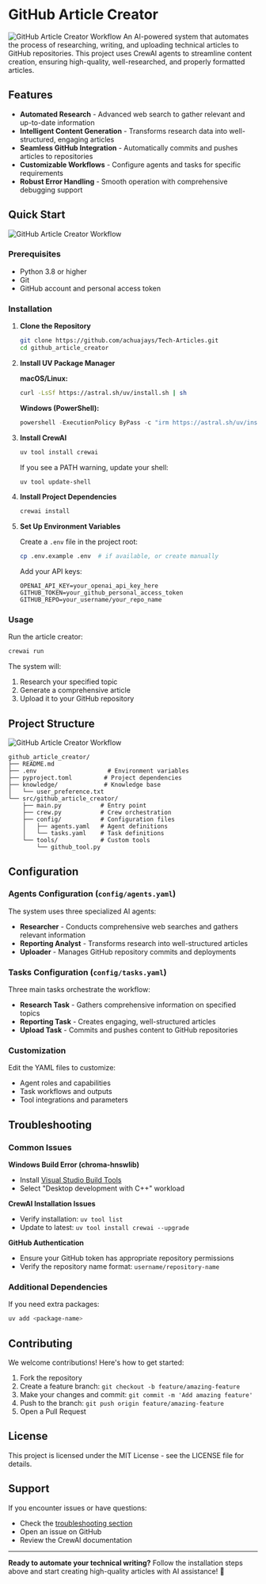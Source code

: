 # GitHub Article Creator
![GitHub Article Creator Workflow](images/image.png)
An AI-powered system that automates the process of researching, writing, and uploading technical articles to GitHub repositories. This project uses CrewAI agents to streamline content creation, ensuring high-quality, well-researched, and properly formatted articles.

## Features

- **Automated Research** - Advanced web search to gather relevant and up-to-date information
- **Intelligent Content Generation** - Transforms research data into well-structured, engaging articles
- **Seamless GitHub Integration** - Automatically commits and pushes articles to repositories
- **Customizable Workflows** - Configure agents and tasks for specific requirements
- **Robust Error Handling** - Smooth operation with comprehensive debugging support

## Quick Start
![GitHub Article Creator Workflow](images/1.png)
### Prerequisites

- Python 3.8 or higher
- Git
- GitHub account and personal access token

### Installation

1. **Clone the Repository**
   ```bash
   git clone https://github.com/achuajays/Tech-Articles.git
   cd github_article_creator
   ```

2. **Install UV Package Manager**
   
   **macOS/Linux:**
   ```bash
   curl -LsSf https://astral.sh/uv/install.sh | sh
   ```
   
   **Windows (PowerShell):**
   ```powershell
   powershell -ExecutionPolicy ByPass -c "irm https://astral.sh/uv/install.ps1 | iex"
   ```

3. **Install CrewAI**
   ```bash
   uv tool install crewai
   ```
   
   If you see a PATH warning, update your shell:
   ```bash
   uv tool update-shell
   ```

4. **Install Project Dependencies**
   ```bash
   crewai install
   ```

5. **Set Up Environment Variables**
   
   Create a `.env` file in the project root:
   ```bash
   cp .env.example .env  # if available, or create manually
   ```
   
   Add your API keys:
   ```env
   OPENAI_API_KEY=your_openai_api_key_here
   GITHUB_TOKEN=your_github_personal_access_token
   GITHUB_REPO=your_username/your_repo_name
   ```

### Usage

Run the article creator:
```bash
crewai run
```

The system will:
1. Research your specified topic
2. Generate a comprehensive article
3. Upload it to your GitHub repository

## Project Structure
![GitHub Article Creator Workflow](images/2.png)
```
github_article_creator/
├── README.md
├── .env                    # Environment variables
├── pyproject.toml         # Project dependencies
├── knowledge/             # Knowledge base
│   └── user_preference.txt
└── src/github_article_creator/
    ├── main.py           # Entry point
    ├── crew.py           # Crew orchestration
    ├── config/           # Configuration files
    │   ├── agents.yaml   # Agent definitions
    │   └── tasks.yaml    # Task definitions
    └── tools/            # Custom tools
        └── github_tool.py
```

## Configuration

### Agents Configuration (`config/agents.yaml`)

The system uses three specialized AI agents:

- **Researcher** - Conducts comprehensive web searches and gathers relevant information
- **Reporting Analyst** - Transforms research into well-structured articles
- **Uploader** - Manages GitHub repository commits and deployments

### Tasks Configuration (`config/tasks.yaml`)

Three main tasks orchestrate the workflow:

- **Research Task** - Gathers comprehensive information on specified topics
- **Reporting Task** - Creates engaging, well-structured articles
- **Upload Task** - Commits and pushes content to GitHub repositories

### Customization

Edit the YAML files to customize:
- Agent roles and capabilities
- Task workflows and outputs
- Tool integrations and parameters

## Troubleshooting

### Common Issues

**Windows Build Error (chroma-hnswlib)**
- Install [Visual Studio Build Tools](https://visualstudio.microsoft.com/downloads/)
- Select "Desktop development with C++" workload

**CrewAI Installation Issues**
- Verify installation: `uv tool list`
- Update to latest: `uv tool install crewai --upgrade`

**GitHub Authentication**
- Ensure your GitHub token has appropriate repository permissions
- Verify the repository name format: `username/repository-name`

### Additional Dependencies

If you need extra packages:
```bash
uv add <package-name>
```

## Contributing

We welcome contributions! Here's how to get started:

1. Fork the repository
2. Create a feature branch: `git checkout -b feature/amazing-feature`
3. Make your changes and commit: `git commit -m 'Add amazing feature'`
4. Push to the branch: `git push origin feature/amazing-feature`
5. Open a Pull Request

## License

This project is licensed under the MIT License - see the LICENSE file for details.

## Support

If you encounter issues or have questions:
- Check the [troubleshooting section](#troubleshooting)
- Open an issue on GitHub
- Review the CrewAI documentation

---

**Ready to automate your technical writing?** Follow the installation steps above and start creating high-quality articles with AI assistance! 🚀
